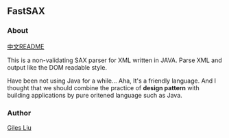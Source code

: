 FastSAX
------

### About

[中文README](https://github.com/lavende/FastSAX/blob/master/README.zh-CN.md)

This is a non-validating SAX parser for XML written in JAVA. Parse XML and output like the DOM readable style.

Have been not using Java for a while... Aha, It's a friendly language. And I thought that we should combine the practice of **design pattern** with building applications by pure oritened language such as Java.

### Author 

[Giles Liu](http://lavende.github.io)
